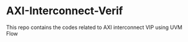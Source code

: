 # AXI-Interconnect-Verif
This repo contains the codes related to AXI interconnect VIP using UVM Flow
